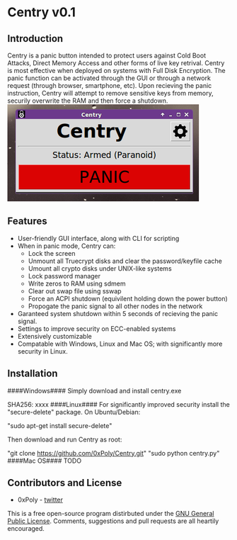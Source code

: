 Centry v0.1
======
## Introduction ##
Centry is a panic button intended to protect users against Cold Boot Attacks, Direct Memory Access and other forms of live key retrival. Centry is most effective when deployed on systems with Full Disk Encryption. The panic function can be activated through the GUI or through a network request (through browser, smartphone, etc). Upon recieving the panic instruction, Centry will attempt to remove sensitive keys from memory, securily overwrite the RAM and then force a shutdown.
![screenshot](/screenshot.png)
## Features ##
* User-friendly GUI interface, along with CLI for scripting
* When in panic mode, Centry can:
  * Lock the screen
  * Unmount all Truecrypt disks and clear the password/keyfile cache
  * Umount all crypto disks under UNIX-like systems
  * Lock password manager
  * Write zeros to RAM using sdmem
  * Clear out swap file using sswap
  * Force an ACPI shutdown (equivilent holding down the power button)
  * Propogate the panic signal to all other nodes in the network
* Garanteed system shutdown within 5 seconds of recieving the panic signal.
* Settings to improve security on ECC-enabled systems
* Extensively customizable
* Compatable with Windows, Linux and Mac OS; with significantly more security in Linux.

## Installation ##
####Windows####
Simply download and install centry.exe

SHA256: xxxx
####Linux####
For significantly improved security install the "secure-delete" package. On Ubuntu/Debian:

"sudo apt-get install secure-delete"

Then download and run Centry as root:

"git clone https://github.com/0xPoly/Centry.git"
"sudo python centry.py"
####Mac OS####
TODO

## Contributors and License ##
- 0xPoly - [twitter](https://twitter.com/0xPoly)

This is a free open-source program distirbuted under the [GNU General Public License](/LICENSE). Comments, suggestions and pull requests are all heartily encouraged.

